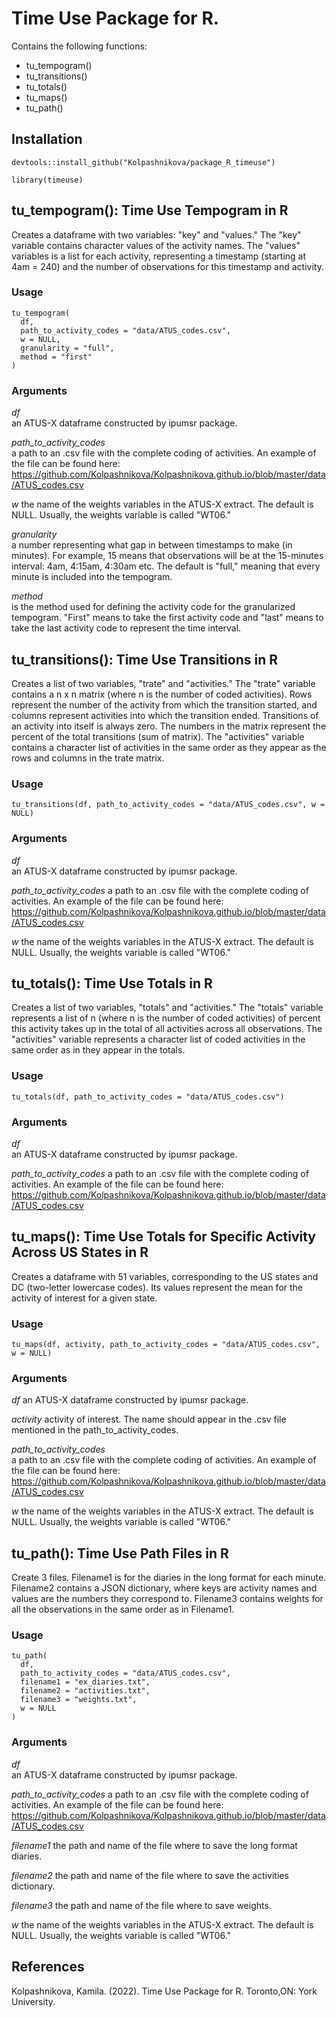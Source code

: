 # Time Use Package for R.

Contains the following functions:
- tu_tempogram()
- tu_transitions()
- tu_totals()
- tu_maps()
- tu_path()

## Installation

```
devtools::install_github("Kolpashnikova/package_R_timeuse")

library(timeuse)
```

## tu_tempogram(): Time Use Tempogram in R

Creates a dataframe with two variables: "key" and "values." The "key" variable contains character values of the activity names. The "values" variables is a list for each activity, representing a timestamp (starting at 4am = 240) and the number of observations for this timestamp and activity.

### Usage
```
tu_tempogram(
  df,
  path_to_activity_codes = "data/ATUS_codes.csv",
  w = NULL,
  granularity = "full",
  method = "first"
)
```
### Arguments
*df*	
an ATUS-X dataframe constructed by ipumsr package.

*path_to_activity_codes*	
a path to an .csv file with the complete coding of activities. An example of the file can be found here: https://github.com/Kolpashnikova/Kolpashnikova.github.io/blob/master/data/ATUS_codes.csv

*w*	
the name of the weights variables in the ATUS-X extract. The default is NULL. Usually, the weights variable is called "WT06."

*granularity*	
a number representing what gap in between timestamps to make (in minutes). For example, 15 means that observations will be at the 15-minutes interval: 4am, 4:15am, 4:30am etc. The default is "full," meaning that every minute is included into the tempogram.

*method*	
is the method used for defining the activity code for the granularized tempogram. "First" means to take the first activity code and "last" means to take the last activity code to represent the time interval.

## tu_transitions(): Time Use Transitions in R
Creates a list of two variables, "trate" and "activities." The "trate" variable contains a n x n matrix (where n is the number of coded activities). Rows represent the number of the activity from which the transition started, and columns represent activities into which the transition ended. Transitions of an activity into itself is always zero. The numbers in the matrix represent the percent of the total transitions (sum of matrix). The "activities" variable contains a character list of activities in the same order as they appear as the rows and columns in the trate matrix.

### Usage
```
tu_transitions(df, path_to_activity_codes = "data/ATUS_codes.csv", w = NULL)
```
### Arguments
*df*	
an ATUS-X dataframe constructed by ipumsr package.

*path_to_activity_codes*
a path to an .csv file with the complete coding of activities. An example of the file can be found here: https://github.com/Kolpashnikova/Kolpashnikova.github.io/blob/master/data/ATUS_codes.csv

*w*
the name of the weights variables in the ATUS-X extract. The default is NULL. Usually, the weights variable is called "WT06."

## tu_totals(): Time Use Totals in R
Creates a list of two variables, "totals" and "activities." The "totals" variable represents a list of n (where n is the number of coded activities) of percent this activity takes up in the total of all activities across all observations. The "activities" variable represents a character list of coded activities in the same order as in they appear in the totals.

### Usage
```
tu_totals(df, path_to_activity_codes = "data/ATUS_codes.csv")
```
### Arguments
*df*	
an ATUS-X dataframe constructed by ipumsr package.

*path_to_activity_codes*
a path to an .csv file with the complete coding of activities. An example of the file can be found here: https://github.com/Kolpashnikova/Kolpashnikova.github.io/blob/master/data/ATUS_codes.csv

## tu_maps(): Time Use Totals for Specific Activity Across US States in R
Creates a dataframe with 51 variables, corresponding to the US states and DC (two-letter lowercase codes). Its values represent the mean for the activity of interest for a given state.

### Usage
```
tu_maps(df, activity, path_to_activity_codes = "data/ATUS_codes.csv", w = NULL)
```
### Arguments
*df*
an ATUS-X dataframe constructed by ipumsr package.

*activity*
activity of interest. The name should appear in the .csv file mentioned in the path_to_activity_codes.

*path_to_activity_codes*	
a path to an .csv file with the complete coding of activities. An example of the file can be found here: https://github.com/Kolpashnikova/Kolpashnikova.github.io/blob/master/data/ATUS_codes.csv

*w*
the name of the weights variables in the ATUS-X extract. The default is NULL. Usually, the weights variable is called "WT06."

## tu_path(): Time Use Path Files in R
Create 3 files. Filename1 is for the diaries in the long format for each minute. Filename2 contains a JSON dictionary, where keys are activity names and values are the numbers they correspond to. Filename3 contains weights for all the observations in the same order as in Filename1.

### Usage
```
tu_path(
  df,
  path_to_activity_codes = "data/ATUS_codes.csv",
  filename1 = "ex_diaries.txt",
  filename2 = "activities.txt",
  filename3 = "weights.txt",
  w = NULL
)
```
### Arguments
*df*	
an ATUS-X dataframe constructed by ipumsr package.

*path_to_activity_codes*
a path to an .csv file with the complete coding of activities. An example of the file can be found here: https://github.com/Kolpashnikova/Kolpashnikova.github.io/blob/master/data/ATUS_codes.csv

*filename1*
the path and name of the file where to save the long format diaries.

*filename2*	
the path and name of the file where to save the activities dictionary.

*filename3*	
the path and name of the file where to save weights.

*w*
the name of the weights variables in the ATUS-X extract. The default is NULL. Usually, the weights variable is called "WT06."

## References
Kolpashnikova, Kamila. (2022). Time Use Package for R. Toronto,ON: York University.
